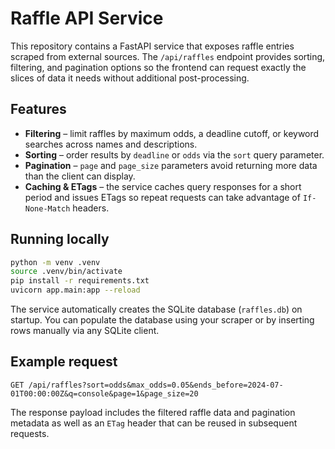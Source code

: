 # Raffle API Service

This repository contains a FastAPI service that exposes raffle entries scraped from
external sources. The `/api/raffles` endpoint provides sorting, filtering, and
pagination options so the frontend can request exactly the slices of data it needs
without additional post-processing.

## Features

- **Filtering** – limit raffles by maximum odds, a deadline cutoff, or keyword
  searches across names and descriptions.
- **Sorting** – order results by `deadline` or `odds` via the `sort` query parameter.
- **Pagination** – `page` and `page_size` parameters avoid returning more data than
  the client can display.
- **Caching & ETags** – the service caches query responses for a short period and
  issues ETags so repeat requests can take advantage of `If-None-Match` headers.

## Running locally

```bash
python -m venv .venv
source .venv/bin/activate
pip install -r requirements.txt
uvicorn app.main:app --reload
```

The service automatically creates the SQLite database (`raffles.db`) on startup.
You can populate the database using your scraper or by inserting rows manually via
any SQLite client.

## Example request

```
GET /api/raffles?sort=odds&max_odds=0.05&ends_before=2024-07-01T00:00:00Z&q=console&page=1&page_size=20
```

The response payload includes the filtered raffle data and pagination metadata as
well as an `ETag` header that can be reused in subsequent requests.
